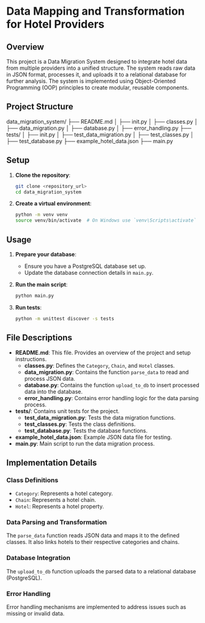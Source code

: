 # Data Mapping and Transformation for Hotel Providers

## Overview

This project is a Data Migration System designed to integrate hotel data from multiple providers into a unified structure. The system reads raw data in JSON format, processes it, and uploads it to a relational database for further analysis. The system is implemented using Object-Oriented Programming (OOP) principles to create modular, reusable components.

## Project Structure

data_migration_system/
├── README.md
│   ├── init.py
│   ├── classes.py
│   ├── data_migration.py
│   ├── database.py
│   ├── error_handling.py
├── tests/
│   ├── init.py
│   ├── test_data_migration.py
│   ├── test_classes.py
│   ├── test_database.py
├── example_hotel_data.json
├── main.py

## Setup

1. **Clone the repository**:
    ```sh
    git clone <repository_url>
    cd data_migration_system
    ```

2. **Create a virtual environment**:
    ```sh
    python -m venv venv
    source venv/bin/activate  # On Windows use `venv\Scripts\activate`
    ```


## Usage

1. **Prepare your database**:
    - Ensure you have a PostgreSQL database set up.
    - Update the database connection details in `main.py`.

2. **Run the main script**:
    ```sh
    python main.py
    ```

3. **Run tests**:
    ```sh
    python -m unittest discover -s tests
    ```

## File Descriptions

- **README.md**: This file. Provides an overview of the project and setup instructions.
  - **classes.py**: Defines the `Category`, `Chain`, and `Hotel` classes.
  - **data_migration.py**: Contains the function `parse_data` to read and process JSON data.
  - **database.py**: Contains the function `upload_to_db` to insert processed data into the database.
  - **error_handling.py**: Contains error handling logic for the data parsing process.
- **tests/**: Contains unit tests for the project.
  - **test_data_migration.py**: Tests the data migration functions.
  - **test_classes.py**: Tests the class definitions.
  - **test_database.py**: Tests the database functions.
- **example_hotel_data.json**: Example JSON data file for testing.
- **main.py**: Main script to run the data migration process.

## Implementation Details

### Class Definitions

- `Category`: Represents a hotel category.
- `Chain`: Represents a hotel chain.
- `Hotel`: Represents a hotel property.

### Data Parsing and Transformation

The `parse_data` function reads JSON data and maps it to the defined classes. It also links hotels to their respective categories and chains.

### Database Integration

The `upload_to_db` function uploads the parsed data to a relational database (PostgreSQL).

### Error Handling

Error handling mechanisms are implemented to address issues such as missing or invalid data.

